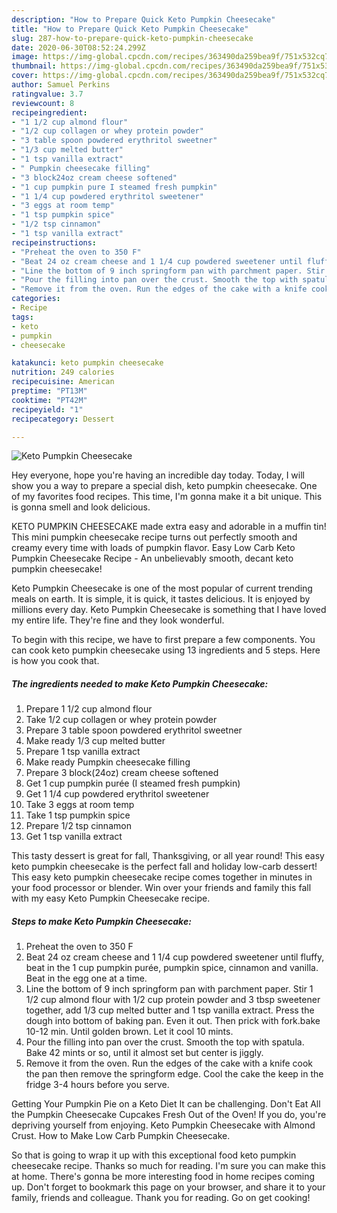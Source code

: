 ```yaml
---
description: "How to Prepare Quick Keto Pumpkin Cheesecake"
title: "How to Prepare Quick Keto Pumpkin Cheesecake"
slug: 287-how-to-prepare-quick-keto-pumpkin-cheesecake
date: 2020-06-30T08:52:24.299Z
image: https://img-global.cpcdn.com/recipes/363490da259bea9f/751x532cq70/keto-pumpkin-cheesecake-recipe-main-photo.jpg
thumbnail: https://img-global.cpcdn.com/recipes/363490da259bea9f/751x532cq70/keto-pumpkin-cheesecake-recipe-main-photo.jpg
cover: https://img-global.cpcdn.com/recipes/363490da259bea9f/751x532cq70/keto-pumpkin-cheesecake-recipe-main-photo.jpg
author: Samuel Perkins
ratingvalue: 3.7
reviewcount: 8
recipeingredient:
- "1 1/2 cup almond flour"
- "1/2 cup collagen or whey protein powder"
- "3 table spoon powdered erythritol sweetner"
- "1/3 cup melted butter"
- "1 tsp vanilla extract"
- " Pumpkin cheesecake filling"
- "3 block24oz cream cheese softened"
- "1 cup pumpkin pure I steamed fresh pumpkin"
- "1 1/4 cup powdered erythritol sweetener"
- "3 eggs at room temp"
- "1 tsp pumpkin spice"
- "1/2 tsp cinnamon"
- "1 tsp vanilla extract"
recipeinstructions:
- "Preheat the oven to 350 F"
- "Beat 24 oz cream cheese and 1 1/4 cup powdered sweetener until fluffy, beat in the 1 cup pumpkin purée, pumpkin spice, cinnamon and vanilla. Beat in the egg one at a time."
- "Line the bottom of 9 inch springform pan with parchment paper. Stir 1 1/2 cup almond flour with 1/2 cup protein powder and 3 tbsp sweetener together, add 1/3 cup melted butter and 1 tsp vanilla extract. Press the dough into bottom of baking pan. Even it out. Then prick with fork.bake 10-12 min. Until golden brown. Let it cool 10 mints."
- "Pour the filling into pan over the crust. Smooth the top with spatula. Bake 42 mints or so, until it almost set but center is jiggly."
- "Remove it from the oven. Run the edges of the cake with a knife cook the pan then remove the springform edge. Cool the cake the keep in the fridge 3-4 hours before you serve."
categories:
- Recipe
tags:
- keto
- pumpkin
- cheesecake

katakunci: keto pumpkin cheesecake 
nutrition: 249 calories
recipecuisine: American
preptime: "PT13M"
cooktime: "PT42M"
recipeyield: "1"
recipecategory: Dessert

---
```



![Keto Pumpkin Cheesecake](https://img-global.cpcdn.com/recipes/363490da259bea9f/751x532cq70/keto-pumpkin-cheesecake-recipe-main-photo.jpg)

Hey everyone, hope you're having an incredible day today. Today, I will show you a way to prepare a special dish, keto pumpkin cheesecake. One of my favorites food recipes. This time, I'm gonna make it a bit unique. This is gonna smell and look delicious.

KETO PUMPKIN CHEESECAKE made extra easy and adorable in a muffin tin! This mini pumpkin cheesecake recipe turns out perfectly smooth and creamy every time with loads of pumpkin flavor. Easy Low Carb Keto Pumpkin Cheesecake Recipe - An unbelievably smooth, decant keto pumpkin cheesecake!

Keto Pumpkin Cheesecake is one of the most popular of current trending meals on earth. It is simple, it is quick, it tastes delicious. It is enjoyed by millions every day. Keto Pumpkin Cheesecake is something that I have loved my entire life. They're fine and they look wonderful.


To begin with this recipe, we have to first prepare a few components. You can cook keto pumpkin cheesecake using 13 ingredients and 5 steps. Here is how you cook that.

<!--inarticleads1-->

##### The ingredients needed to make Keto Pumpkin Cheesecake:

1. Prepare 1 1/2 cup almond flour
1. Take 1/2 cup collagen or whey protein powder
1. Prepare 3 table spoon powdered erythritol sweetner
1. Make ready 1/3 cup melted butter
1. Prepare 1 tsp vanilla extract
1. Make ready  Pumpkin cheesecake filling
1. Prepare 3 block(24oz) cream cheese softened
1. Get 1 cup pumpkin purée (I steamed fresh pumpkin)
1. Get 1 1/4 cup powdered erythritol sweetener
1. Take 3 eggs at room temp
1. Take 1 tsp pumpkin spice
1. Prepare 1/2 tsp cinnamon
1. Get 1 tsp vanilla extract


This tasty dessert is great for fall, Thanksgiving, or all year round! This easy keto pumpkin cheesecake is the perfect fall and holiday low-carb dessert! This easy keto pumpkin cheesecake recipe comes together in minutes in your food processor or blender. Win over your friends and family this fall with my easy Keto Pumpkin Cheesecake recipe. 

<!--inarticleads2-->

##### Steps to make Keto Pumpkin Cheesecake:

1. Preheat the oven to 350 F
1. Beat 24 oz cream cheese and 1 1/4 cup powdered sweetener until fluffy, beat in the 1 cup pumpkin purée, pumpkin spice, cinnamon and vanilla. Beat in the egg one at a time.
1. Line the bottom of 9 inch springform pan with parchment paper. Stir 1 1/2 cup almond flour with 1/2 cup protein powder and 3 tbsp sweetener together, add 1/3 cup melted butter and 1 tsp vanilla extract. Press the dough into bottom of baking pan. Even it out. Then prick with fork.bake 10-12 min. Until golden brown. Let it cool 10 mints.
1. Pour the filling into pan over the crust. Smooth the top with spatula. Bake 42 mints or so, until it almost set but center is jiggly.
1. Remove it from the oven. Run the edges of the cake with a knife cook the pan then remove the springform edge. Cool the cake the keep in the fridge 3-4 hours before you serve.


Getting Your Pumpkin Pie on a Keto Diet It can be challenging. Don&#39;t Eat All the Pumpkin Cheesecake Cupcakes Fresh Out of the Oven! If you do, you&#39;re depriving yourself from enjoying. Keto Pumpkin Cheesecake with Almond Crust. How to Make Low Carb Pumpkin Cheesecake. 

So that is going to wrap it up with this exceptional food keto pumpkin cheesecake recipe. Thanks so much for reading. I'm sure you can make this at home. There's gonna be more interesting food in home recipes coming up. Don't forget to bookmark this page on your browser, and share it to your family, friends and colleague. Thank you for reading. Go on get cooking!
